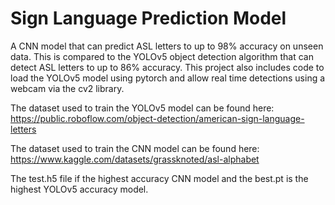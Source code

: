 # Sign Language Prediction Model
A CNN model that can predict ASL letters to up to 98% accuracy on unseen data. This is compared to the YOLOv5 object detection algorithm that can detect ASL letters to up to 86% accuracy. This project also includes code to load the YOLOv5 model using pytorch and allow real time detections using a webcam via the cv2 library.

The dataset used to train the YOLOv5 model can be found here:
https://public.roboflow.com/object-detection/american-sign-language-letters

The dataset used to train the CNN model can be found here:
https://www.kaggle.com/datasets/grassknoted/asl-alphabet

The test.h5 file if the highest accuracy CNN model and the best.pt is the highest YOLOv5 accuracy model.

